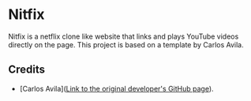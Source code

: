 # Nitfix

Nitfix is a netflix clone like website that links and plays YouTube videos directly on the page. This project is based on a template by Carlos Avila.

## Credits

- [Carlos Avila]([Link to the original developer's GitHub page](https://codepen.io/cb2307/full/NzaOrm)).

